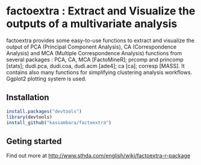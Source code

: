 factoextra : Extract and Visualize the outputs of a multivariate analysis
=========================================================================

factoextra provides some easy-to-use functions to extract and visualize the output of PCA (Principal Component Analysis), CA (Correspondence Analysis) and MCA (Multiple Correspondence Analysis) functions from several packages : PCA, CA, MCA [FactoMineR]; prcomp and princomp [stats]; dudi.pca, dudi.coa, dudi.acm [ade4]; ca [ca]; corresp [MASS]. It contains also many functions for simplifying clustering analysis workflows. Ggplot2 plotting system is used.

Installation
------------

``` r
install.packages("devtools")
library(devtools)
install_github("kassambara/factoextra")
```

Geting started
--------------

Find out more at <http://www.sthda.com/english/wiki/factoextra-r-package>
